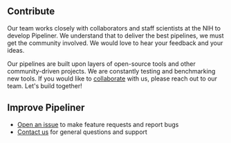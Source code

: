 ## Contribute
Our team works closely with collaborators and staff scientists at the NIH to develop Pipeliner. We understand that to deliver the best pipelines, we must get the community involved. We would love to hear your feedback and your ideas. 

Our pipelines are built upon layers of open-source tools and other community-driven projects. We are constantly testing and benchmarking new tools. If you would like to [collaborate](https://github.com/CCBR/Pipeliner/wiki/Contact-us#contribute) with us, please reach out to our team. Let's build together!

## Improve Pipeliner
- [Open an issue](https://github.com/CCBR/Pipeliner/issues) to make feature requests and report bugs
- [Contact us](https://github.com/CCBR/Pipeliner/wiki/Contact-us) for general questions and support 
